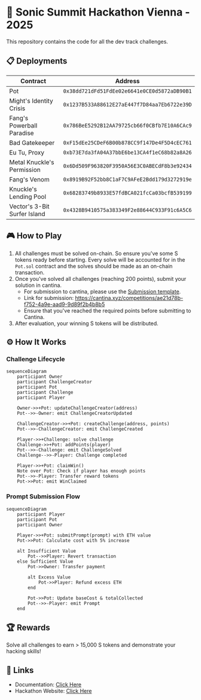 # 🚀 Sonic Summit Hackathon Vienna - 2025

This repository contains the code for all the dev track challenges.

## 📋 Deployments

| Contract | Address |
|----------|---------|
| Pot | `0x38dd721dFd51FdEe02e6641e0CE0d5872aDB90B1` |
| Might's Identity Crisis | `0x1237B533A88612E27aE447f7D84aa7Eb6722e39D` |
| Fang's Powerball Paradise | `0x786BeE5292B12AA79725cb66f0CBfb7E10A6CAc9` |
| Bad Gatekeeper | `0xF15dEe25CDeF6B00b878CC9f147De4F5D4cEC761` |
| Eu Tu, Proxy | `0xb73E7da3fA04A37bbE6be13CA4f1eC68b82a8A26` |
| Metal Knuckle's Permission | `0x6Dd509F963820F3950A56E3C0ABECdF8b3e92434` |
| Fang's Venom | `0x8919B92F52bb8C1aF7C9AFeE2Bdd179d3272919e` |
| Knuckle's Lending Pool | `0x68283749b8933E57fdBCA021fcCa03bcfB539199` |
| Vector's 3-Bit Surfer Island | `0x4328B9410575a383349F2e88644C933F91c6A5C6` |

## 🎮 How to Play

1. All challenges must be solved on-chain. So ensure you've some S tokens ready before starting. Every solve will be accounted for in the `Pot.sol` contract and the solves should be made as an on-chain transaction.
2. Once you've solved all challenges (reaching 200 points), submit your solution in cantina.
   - For submission to cantina, please use the [Submission template](./TEMPLATE_SUBMISSION.md).
   - Link for submission: https://cantina.xyz/competitions/ae21d78b-f752-4a9e-aad9-9d89f2b4b8b5
   - Ensure that you've reached the required points before submitting to Cantina.
3. After evaluation, your winning S tokens will be distributed.

## ⚙️ How It Works

### Challenge Lifecycle

```mermaid
sequenceDiagram
    participant Owner
    participant ChallengeCreator
    participant Pot
    participant Challenge
    participant Player

    Owner->>+Pot: updateChallengeCreator(address)
    Pot-->>-Owner: emit ChallengeCreatorUpdated

    ChallengeCreator->>+Pot: createChallenge(address, points)
    Pot-->>-ChallengeCreator: emit ChallengeCreated

    Player->>+Challenge: solve challenge
    Challenge->>+Pot: addPoints(player)
    Pot-->>-Challenge: emit ChallengeSolved
    Challenge-->>-Player: Challenge completed

    Player->>+Pot: claimWin()
    Note over Pot: Check if player has enough points
    Pot-->>-Player: Transfer reward tokens
    Pot->>Pot: emit WinClaimed
```

### Prompt Submission Flow

```mermaid
sequenceDiagram
    participant Player
    participant Pot
    participant Owner

    Player->>+Pot: submitPrompt(prompt) with ETH value
    Pot->>Pot: Calculate cost with 5% increase
    
    alt Insufficient Value
        Pot-->>Player: Revert transaction
    else Sufficient Value
        Pot->>Owner: Transfer payment
        
        alt Excess Value
            Pot->>Player: Refund excess ETH
        end
        
        Pot->>Pot: Update baseCost & totalCollected
        Pot-->>-Player: emit Prompt
    end
```

## 🏆 Rewards

Solve all challenges to earn > 15,000 S tokens and demonstrate your hacking skills!

## 🔗 Links

- Documentation: [Click Here](https://jailbreak.soniclabs.com/docs)
- Hackathon Website: [Click Here](https://testhackathon.soniclabs.com/devs)